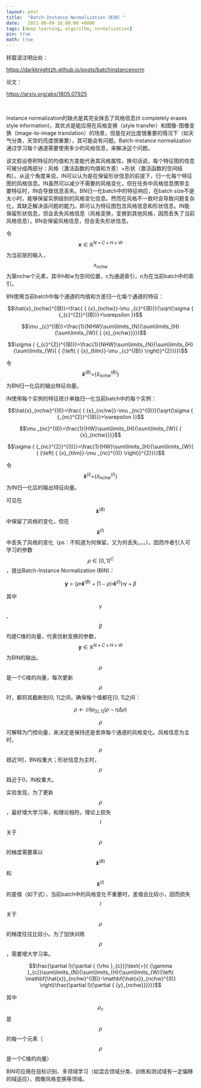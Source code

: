 ```yaml
---
layout: post
title:  "Batch-Instance Normalization（BIN）"
date:   2021-08-09 16:00:00 +0800
tags: [deep learning, algorithm, normalization]
pin: true
math: true
---
```


<style> h1 { border-bottom: none } </style>

转载请注明出处：

<https://darkknightzh.github.io/posts/batchinstancenorm>


论文：

<https://arxiv.org/abs/1805.07925>

<br>

Instance normalization的缺点是其完全抹去了风格信息(it completely erases style information)，其优点是能应用在风格变换（style transfer）和图像-图像变换（image-to-image translation）的场景，但是在对比度很重要的情况下（如天气分类，天空的亮度很重要），其可能会有问题。Batch-instance normalization通过学习每个通道需要使用多少的风格信息，来解决这个问题。

该文假设卷积特征的均值和方差能代表其风格属性。换句话说，每个特征图的信息可被分成两部分：风格（激活函数的均值和方差）+形状（激活函数的空间结构）。从这个角度来说，IN可以认为是在保留形状信息的前提下，归一化每个特征图的风格信息。IN虽然可以减少不需要的风格变化，但在任务中风格信息携带主要特征时，IN会导致信息丢失。BN归一化batch中的特征响应，在batch size不是太小时，能够保留实例级别的风格变化信息。然而在风格不一致时会导致问题复杂化，其缺乏解决该问题的能力。即可认为特征图包含风格信息和形状信息。IN能保留形状信息，但会丢失风格信息（风格变换，变换到其他风格，因而丢失了当前风格信息）。BN会保留风格信息，但会丢失形状信息。

令
$$\mathbf{x}\in { {\mathbb{R}}^{N\times C\times H\times W}}$$
为当前层的输入，
$${ {x}_{nchw}}$$
为第nchw个元素，其中h和w为空间位置，c为通道索引，n为在当前batch中的索引。

BN使用当前batch中每个通道的均值和方差归一化每个通道的特征：

$$\hat{x}_{nchw}^{(B)}=\frac{ { {x}_{nchw}}-\mu _{c}^{(B)}}{\sqrt{\sigma { {_{c}^{2}}^{(B)}}+\varepsilon }}$$

$$\mu _{c}^{(B)}=\frac{1}{NHW}\sum\limits_{N}{\sum\limits_{H}{\sum\limits_{W}{ { {x}_{nchw}}}}}$$

$$\sigma { {_{c}^{2}}^{(B)}}=\frac{1}{NHW}\sum\limits_{N}{\sum\limits_{H}{\sum\limits_{W}{ { {\left( { {x}_{tilm}}-\mu _{c}^{(B)} \right)}^{2}}}}}$$

令$${ {\mathbf{\hat{x}}}^{(B)}}\text{=}\left\{ \hat{x}_{nchw}^{(B)} \right\}$$为BN归一化后的输出特征向量。

IN使用每个实例的特征统计单独归一化当前batch中的每个实例：

$$\hat{x}_{nchw}^{(I)}=\frac{ { {x}_{nchw}}-\mu _{nc}^{(I)}}{\sqrt{\sigma { {_{nc}^{2}}^{(B)}}+\varepsilon }}$$

$$\mu _{nc}^{(I)}=\frac{1}{HW}\sum\limits_{H}{\sum\limits_{W}{ { {x}_{nchw}}}}$$

$$\sigma { {_{nc}^{2}}^{(I)}}=\frac{1}{HW}\sum\limits_{H}{\sum\limits_{W}{ { {\left( { {x}_{tilm}}-\mu _{nc}^{(I)} \right)}^{2}}}}$$

令
$${ {\mathbf{\hat{x}}}^{(I)}}\text{=}\left\{ \hat{x}_{nchw}^{(I)} \right\}$$
为IN归一化后的输出特征向量。

可见在
$${ {\mathbf{\hat{x}}}^{(B)}}$$
中保留了风格的变化，但在
$${ {\mathbf{\hat{x}}}^{(I)}}$$
中丢失了风格的变化（ps：不知道为何保留，又为何丢失。。。）。因而作者引入可学习的参数
$$\rho \in { {\left[ 0,1 \right]}^{C}}$$
，提出Batch-Instance Normalization (BIN)：

$$\mathbf{y}=\left( \rho \centerdot { { {\mathbf{\hat{x}}}}^{(B)}}+\left( 1-\rho  \right)\centerdot { { {\mathbf{\hat{x}}}}^{(I)}} \right)\centerdot \gamma +\beta $$

其中
$$\gamma $$、$$\beta $$
均是C维的向量，代表仿射变换的参数，
$$\mathbf{y}\in { {\mathbb{R}}^{N\times C\times H\times W}}$$
为BIN的输出。
$$\rho $$
是一个C维的向量，每次更新
$$\rho $$
时，都将其截断到[0, 1]之间，确保每个值都在[0, 1]之间：

$$\rho \leftarrow cli{ {p}_{\left[ 0,1 \right]}}\left( \rho -\eta \Delta \rho  \right)$$

$$\rho $$
可解释为门控向量，来决定是保持还是舍弃每个通道的风格变化。风格信息为主时，
$$\rho $$
趋近1时，BN权重大；形状信息为主时，
$$\rho $$
趋近于0，IN权重大。

实验发现，为了更新
$$\rho $$
，最好增大学习率，和理论相符。理论上损失
$$l$$
关于
$$\rho $$
的梯度需要乘以
$${ {\mathbf{\hat{x}}}^{(B)}}$$
和
$${ {\mathbf{\hat{x}}}^{(I)}}$$
的差值（如下式），当前batch中的风格变化不重要时，差值会比较小，因而损失
$$l$$
关于
$$\rho $$
的梯度往往比较小。为了加快训练
$$\rho $$
，需要增大学习率。

$$\frac{\partial l}{\partial { {\rho }_{c}}}\text{=}{ {\gamma }_{c}}\sum\limits_{N}{\sum\limits_{H}{\sum\limits_{W}{\left( \mathbf{\hat{x}}_{nchw}^{(B)}-\mathbf{\hat{x}}_{nchw}^{(I)} \right)\frac{\partial l}{\partial { {y}_{nchw}}}}}}$$

其中
$${ {\rho }_{c}}$$
是
$$\rho $$
的每一个元素（
$$\rho $$
是一个C维的向量）

BIN可应用在目标识别、多领域学习（如混合领域分类、训练和测试域有一定偏移的域适应）、图像风格变换等领域。
